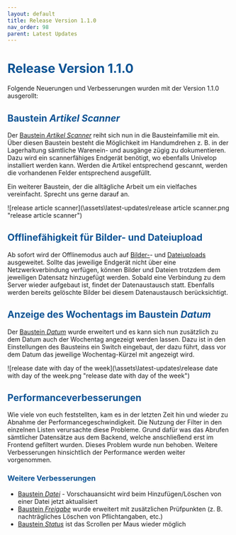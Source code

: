 ```yaml
---
layout: default
title: Release Version 1.1.0
nav_order: 98
parent: Latest Updates
---
```


# <span style="color:#0b5394">**Release Version 1.1.0**</span>

Folgende Neuerungen und Verbesserungen wurden mit der Version 1.1.0 ausgerollt:

## <span style="color:#0b5394">**Baustein *Artikel Scanner***</span>  
Der [Baustein *Artikel Scanner*](/docs/record-spec-settings/grand-child-expanded/article-scanner.html) reiht sich nun in die Bausteinfamilie mit ein. Über diesen Baustein besteht die Möglichkeit im Handumdrehen z. B. in der Lagerhaltung sämtliche Warenein- und ausgänge zügig zu dokumentieren. Dazu wird ein scannerfähiges Endgerät benötigt, wo ebenfalls Univelop installiert werden kann. Werden die Artikel entsprechend gescannt, werden die vorhandenen Felder entsprechend ausgefüllt.

Ein weiterer Baustein, der die alltägliche Arbeit um ein vielfaches vereinfacht. Sprecht uns gerne darauf an.

![release article scanner](\assets\latest-updates\release article scanner.png "release article scanner")

## <span style="color:#0b5394">**Offlinefähigkeit für Bilder- und Dateiupload**</span>  
Ab sofort wird der Offlinemodus auch auf [Bilder-](/docs/record-spec-settings/grand-childs-form/upload-image.html)- und [Dateiuploads](/docs/record-spec-settings/grand-childs-form/upload-file.html) ausgeweitet. Sollte das jeweilige Endgerät nicht über eine Netzwerkverbindung verfügen, können Bilder und Dateien trotzdem dem jeweiligen Datensatz hinzugefügt werden. Sobald eine Verbindung zu dem Server wieder aufgebaut ist, findet der Datenaustausch statt. Ebenfalls werden bereits gelöschte Bilder bei diesem Datenaustausch berücksichtigt.

## <span style="color:#0b5394">**Anzeige des Wochentags im Baustein *Datum***</span>  
Der [Baustein *Datum*](/docs/record-spec-settings/grand-childs-form/date.html) wurde erweitert und es kann sich nun zusätzlich zu dem Datum auch der Wochentag angezeigt werden lassen. Dazu ist in den Einstellungen des Bausteins ein Switch eingebaut, der dazu führt, dass vor dem Datum das jeweilige Wochentag-Kürzel mit angezeigt wird.

![release date with day of the week](\assets\latest-updates\release date with day of the week.png "release date with day of the week")

## <span style="color:#0b5394">**Performanceverbesserungen**</span>  
Wie viele von euch feststellten, kam es in der letzten Zeit hin und wieder zu Abnahme der Performancegeschwindigkeit. Die Nutzung der Filter in den einzelnen Listen verursachte diese Probleme. Grund dafür was das Abrufen sämtlicher Datensätze aus dem Backend, welche anschließend erst im Frontend gefiltert wurden. Dieses Problem wurde nun behoben. Weitere Verbesserungen hinsichtlich der Performance werden weiter vorgenommen.

### <span style="color:#0b5394">**Weitere Verbesserungen**</span>  
- [Baustein *Datei*](/docs/record-spec-settings/grand-child-expanded/file.html) - Vorschauansicht wird beim Hinzufügen/Löschen von einer Datei jetzt aktualisiert
- [Baustein *Freigabe*](/docs/record-spec-settings/grand-child-expanded/lock.html) wurde erweitert mit zusätzlichen Prüfpunkten (z. B. nachträgliches Löschen von Pflichtangaben, etc.)
- [Baustein *Status*](/docs/record-spec-settings/grand-child-expanded/status.html) ist das Scrollen per Maus wieder möglich